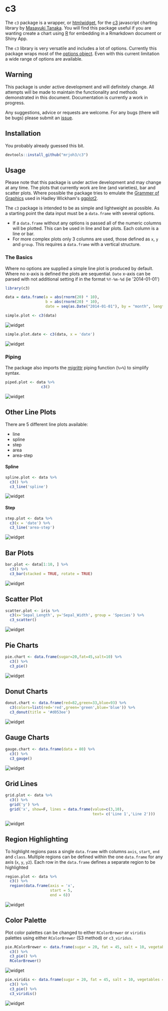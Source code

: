 # c3




The `c3` package is a wrapper, or [htmlwidget](http://www.htmlwidgets.org/), for the [c3](http://c3js.org/) javascript charting library by [Masayuki Tanaka](https://github.com/masayuki0812). You will find this package useful if you are wanting create a chart using [R](https://www.r-project.org/) for embedding in a Rmarkdown document or Shiny App.  

The `c3` library is very versatile and includes a lot of options. Currently this package wraps most of the [options object](http://c3js.org/reference.html). Even with this current limitation a wide range of options are available. 

## Warning

This package is under active development and will definitely change. All attempts will be made to maintain the functionality and methods demonstrated in this document. Documentation is currently a work in progress. 

Any suggestions, advice or requests are welcome. For any bugs (there will be bugs) please submit an [issue](https://github.com/mrjoh3/c3/issues).


## Installation

You probably already guessed this bit.


```r
devtools::install_github("mrjoh3/c3")
```


## Usage

Please note that this package is under active development and may change at any time. The plots that currently work are line (and varieties), bar and scatter plots. Where possible the package tries to emulate the [Grammer of Graphics](https://books.google.com.au/books?id=ZiwLCAAAQBAJ&lpg=PR3&dq=inauthor%3A%22Leland%20Wilkinson%22&pg=PR3#v=onepage&q&f=false) used in Hadley Wickham's [ggplot2](http://ggplot2.org/).

The `c3` package is intended to be as simple and lightweight as possible. As a starting point the data input must be a `data.frame` with several options. 

  * If a `data.frame` without any options is passed all of the numeric columns will be plotted. This can be used in line and bar plots. Each column is a line or bar.
  * For more complex plots only 3 columns are used, those defined as `x`, `y` and `group`. This requires a `data.frame` with a vertical structure.

### The Basics

Where no options are supplied a simple line plot is produced by default. Where no x-axis is defined the plots are sequential. `Date` x-axis can be parsed with not additional setting if in the format `%Y-%m-%d` (ie '2014-01-01') 


```r
library(c3)

data = data.frame(a = abs(rnorm(20) * 10),
                  b = abs(rnorm(20) * 10),
                  date = seq(as.Date("2014-01-01"), by = "month", length.out = 20))

simple.plot <- c3(data)
```

![widget](img/file88775518f4c.png)



```r
simple.plot.date <- c3(data, x = 'date')
```

![widget](img/file8876d7c0206.png)



### Piping

The package also imports the [migrittr](https://cran.r-project.org/web/packages/magrittr/vignettes/magrittr.html) piping function (`%>%`) to simplify syntax.


```r
piped.plot <- data %>%
                c3() 
```


![widget](img/file8873d2ea29a.png)


## Other Line Plots

There are 5 different line plots available:

* line
* spline
* step
* area
* area-step


#### Spline


```r
spline.plot <- data %>%
  c3() %>%
  c3_line('spline')
```


![widget](img/file88720ce7c43.png)


#### Step


```r
step.plot <- data %>%
  c3(x = 'date') %>%
  c3_line('area-step')
```


![widget](img/file88726de5ab2.png)


## Bar Plots


```r
bar.plot <- data[1:10, ] %>%
  c3() %>%
  c3_bar(stacked = TRUE, rotate = TRUE)
```


![widget](img/file8874bbde4bc.png)


## Scatter Plot



```r
scatter.plot <- iris %>%
  c3(x='Sepal_Length', y='Sepal_Width', group = 'Species') %>% 
  c3_scatter()
```


![widget](img/file887184bdecf.png)



## Pie Charts


```r
pie.chart <- data.frame(sugar=20,fat=45,salt=10) %>% 
  c3() %>% 
  c3_pie()
```


![widget](img/file88755935fac.png)


## Donut Charts


```r
donut.chart <- data.frame(red=82,green=33,blue=93) %>% 
  c3(colors=list(red='red',green='green',blue='blue')) %>% 
  c3_donut(title = '#d053ee')
```


![widget](img/file88766d72cc2.png)


## Gauge Charts


```r
gauge.chart <- data.frame(data = 80) %>% 
  c3() %>% 
  c3_gauge()
```


![widget](img/file8871050e893.png)



## Grid Lines




```r
grid.plot <- data %>%
  c3() %>%
  grid('y') %>%
  grid('x', show=F, lines = data.frame(value=c(3,10), 
                                       text= c('Line 1','Line 2')))
```


![widget](img/file8876cb41833.png)


## Region Highlighting

To highlight regions pass a single `data.frame` with columns `axis`, `start`, `end` and `class`. Multiple regions can be defined within the one `data.frame` for any axis (`x`, `y`, `y2`). Each row in the `data.frame` defines a separate region to be highlighted  


```r
region.plot <- data %>%
  c3() %>%
  region(data.frame(axis = 'x',
                    start = 5,
                    end = 6))
```


![widget](img/file88747a0e0b3.png)


## Color Palette

Plot color palettes can be changed to either `RColorBrewer` or `viridis` palettes using either `RColorBrewer` (S3 method) or `c3_viridus`.



```r
pie.RColorBrewer <- data.frame(sugar = 20, fat = 45, salt = 10, vegetables = 60) %>% 
  c3() %>% 
  c3_pie() %>%
  RColorBrewer()
```


![widget](img/file8877e92812d.png)



```r
pie.viridis <- data.frame(sugar = 20, fat = 45, salt = 10, vegetables = 60) %>% 
  c3() %>% 
  c3_pie() %>%
  c3_viridis()
```


![widget](img/file8871fafbc80.png)
